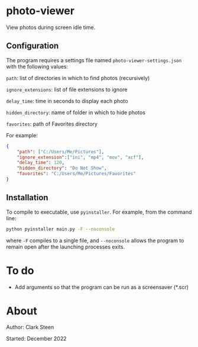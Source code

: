# photo-viewer

View photos during screen idle time.


## Configuration

The program requires a settings file named `photo-viewer-settings.json` with 
the following values:

`path`: list of directories in which to find photos (recursively)

`ignore_extensions`: list of file extensions to ignore

`delay_time`: time in seconds to display each photo

`hidden_directory`: name of folder in which to hide photos

`favorites`: path of Favorites directory

For example:

```json
{
    "path": ["C:/Users/Me/Pictures"],
    "ignore_extension":["ini", "mp4", "mov", "xcf"],
    "delay_time": 120,
    "hidden_directory": "Do Not Show",
    "favorites": "C:/Users/Me/Pictures/Favorites"
}
```


## Installation

To compile to executable, use `pyinstaller`. For example, from the command line:

```bash
python pyinstaller main.py -F --noconsole
```

where `-F` compiles to a single file, and `--noconsole` allows the program to
remain open after the launching processes exits.


# To do
* Add arguments so that the program can be run as a screensaver (*.scr)


# About

Author: Clark Steen

Started: December 2022